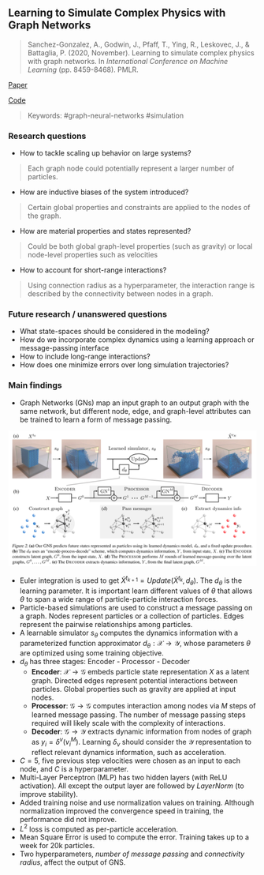 ## Learning to Simulate Complex Physics with Graph Networks

> Sanchez-Gonzalez, A., Godwin, J., Pfaff, T., Ying, R., Leskovec, J., & Battaglia, P. (2020, November). Learning to simulate complex physics with graph networks. In _International Conference on Machine Learning_ (pp. 8459-8468). PMLR.

[Paper](https://arxiv.org/pdf/2002.09405.pdf)

[Code](https://github.com/deepmind/deepmind-research/tree/master/learning_to_simulate)

> Keywords: #graph-neural-networks #simulation


### Research questions

- How to tackle scaling up behavior on large systems?
> Each graph node could potentially represent a larger number of particles.

- How are inductive biases of the system introduced?
> Certain global properties and constraints are applied to the nodes of the graph. 

- How are material properties and states represented?
> Could be both global graph-level properties (such as gravity) or local node-level properties such as velocities

- How to account for short-range interactions?
> Using connection radius as a hyperparameter, the interaction range is described by the connectivity between nodes in a graph.
    
### Future research / unanswered questions

- What state-spaces should be considered in the modeling?
- How do we incorporate complex dynamics using a learning approach or message-passing interface
- How to include long-range interactions?
- How does one minimize errors over long simulation trajectories?

### Main findings
- Graph Networks (GNs) map an input graph to an output graph with the same network, but different node, edge, and graph-level attributes can be trained to learn a form of message passing. 

![GNN](gnn.png)

- Euler integration is used to get $\tilde{X}^{t_{k+1}} = Update (\tilde{X}^{t_k}, d_\theta)$. The $d_\theta$ is the learning parameter. It is important learn different values of $\theta$ that allows $\theta$ to span a wide range of particle-particle interaction forces. 
- Particle-based simulations are used to construct a message passing on a graph. Nodes represent particles or a collection of particles. Edges represent the pairwise relationships among particles.
- A learnable simulator $s_\theta$ computes the dynamics information with a parameterized function approximator $d_\theta: \mathcal{X}\rightarrow \mathcal{Y}$, whose parameters $\theta$ are optimized using some training objective. 
- $d_\theta$ has three stages: Encoder - Processor - Decoder
	- **Encoder**: $\mathcal{X}\rightarrow\mathcal{G}$ embeds particle state representation $X$ as a latent graph. Directed edges represent potential interactions between particles. Global properties such as gravity are applied at input nodes. 
	- **Processor**: $\mathcal{G}\rightarrow\mathcal{G}$ computes interaction among nodes via $M$ steps of learned message passing. The number of message passing steps required will likely scale with the complexity of interactions. 
	- **Decoder**: $\mathcal{G} \rightarrow \mathcal{Y}$ extracts dynamic information from nodes of graph as $y_i = \delta^v (v_i^M)$. Learning $\delta_v$ should consider the $\mathcal{Y}$ representation to reflect relevant dynamics information, such as acceleration. 
- $C = 5$, five previous step velocities were chosen as an input to each node, and $C$ is a hyperparameter. 
- Multi-Layer Perceptron (MLP) has two hidden layers (with ReLU activation). All except the output layer are followed by *LayerNorm* (to improve stability). 
- Added training noise and use normalization values on training. Although normalization improved the convergence speed in training, the performance did not improve. 
- $L^2$ loss is computed as per-particle acceleration.
- Mean Square Error is used to compute the error. Training takes up to a week for 20k particles. 
- Two hyperparameters, _number of message passing_ and _connectivity radius_, affect the output of GNS. 